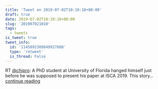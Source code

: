 ```yaml
---
title: 'Tweet on 2019-07-02T10:10:10+00:00'
draft: true
date: 2019-07-02T10:10:10+00:00
slug: '201907021010'
tags:
  - tweets
is_tweet: true
tweet_info:
  id: '1145892389849927680'
  type: 'retweet'
  is_thread: False
---
```




RT [@chipro](https://x.com/chipro): A PhD student at University of Florida hanged himself just before he was supposed to present his paper at ISCA 2019. This story… [continue reading](https://x.com/sytelus/status/1145892389849927680)

